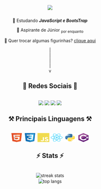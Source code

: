<h1 align="center">
    <img src="https://readme-typing-svg.herokuapp.com/?font=Righteous&size=35&center=true&vCenter=true&width=500&height=70&duration=4000&lines=Hey+Friend!+👋;+Prazer,+Rafael+Dias!;Bem-Vindo!" />
</h1>

<div align="center">
  
  🌌 Estudando ***JavaScript e BootsTrap***
  
  🌠 Aspirante de Júnior <sub>por enquanto</sub>

  💫 Quer trocar algumas figurinhas? [clique aqui](https://github.com/RafaelDiasCmp/RafaelDiasCmp/issues)
</div>

<div align="center">
  | <br>
  |  <br>
  |   <br>
  |    <br>
  v     <br>
</div>

<h2 align="center"> 💬 Redes Sociais 💬</h2>
<div align="center"> <br>
  <a href="https://instagram.com/rafaeldiascampos_" target="_blank"><img src="https://img.shields.io/badge/-Instagram-%23E4405F?style=for-the-badge&logo=instagram&logoColor=white" target="_blank"></a>
  <a href="https://discord.gg/YQuUZkYJ" target="_blank"><img src="https://img.shields.io/badge/Discord-7289DA?style=for-the-badge&logo=discord&logoColor=white" target="_blank"></a> 
  <a href = "mailto:raffaeldiascampos@gmail.com"><img src="https://img.shields.io/badge/-Gmail-%23333?style=for-the-badge&logo=gmail&logoColor=white" target="_blank"></a>
  <a href="https://www.linkedin.com/in/rafael-dias-campos-2b0b82263/" target="_blank"><img src="https://img.shields.io/badge/-LinkedIn-%230077B5?style=for-the-badge&logo=linkedin&logoColor=white" target="_blank"></a>   
</div>



<h2 align="center">⚒️ Principais Linguagens ⚒️</h2>
<div align="center"> <br>
  <img align="center" alt="Rafa-HTML" height="30" width="40" src="https://raw.githubusercontent.com/devicons/devicon/master/icons/html5/html5-original.svg">
  <img align="center" alt="Rafa-CSS" height="30" width="40" src="https://raw.githubusercontent.com/devicons/devicon/master/icons/css3/css3-original.svg">
  <img align="center" alt="Rafa-Js" height="30" width="40" src="https://raw.githubusercontent.com/devicons/devicon/master/icons/javascript/javascript-plain.svg">
  <img align="center" alt="Rafa-React" height="30" width="40" src="https://raw.githubusercontent.com/devicons/devicon/master/icons/react/react-original.svg">
  <img align="center" alt="Rafa-Python" height="30" width="40" src="https://raw.githubusercontent.com/devicons/devicon/master/icons/python/python-original.svg">
  <img align="center" alt="Rafa-Csharp" height="30" width="40" src="https://raw.githubusercontent.com/devicons/devicon/master/icons/csharp/csharp-original.svg">
</div> 

<h2 align="center">⚡ Stats ⚡</h2>
<br>
<div align=center>
  <img width ="390em" align="center" src="https://github-readme-stats.vercel.app/api?username=RafaelDiasCmp&show_icons=true&theme=dark&count_private=true&border_radius=10" alt="streak stats" />
  <br/>
  <img width="390em" align="center" src="https://github-readme-stats.vercel.app/api/top-langs/?username=RafaelDiasCmp&langs_count=8&theme=dark&border_radius=10&size_weight=0.5&count_weight=0.5&exclude_repo=github-readme-stats" alt="top langs" />
</div>




